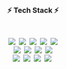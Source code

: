 <h3 align="center">⚡ Tech Stack ⚡</h3>
<br>

<p align = "center">
  <img src="https://img.shields.io/badge/Java-006D5C?style=flat-square&logo=CoffeeScript&logoColor=white"/></a>&nbsp 
  <img src="https://img.shields.io/badge/Spring-green?style=flat-square&logo=spring&logoColor=white"/></a>&nbsp  
  <img src="https://img.shields.io/badge/JavaScript-F7DF1E?style=flat-square&logo=JavaScript&logoColor=black"/></a>&nbsp 
  <img src="https://img.shields.io/badge/JSON-000000?style=flat-square&logo=expertsexchange&logoColor=white"/></a>&nbsp 
  <img src="https://img.shields.io/badge/jQuery-0769AD?style=flat-square&logo=jQuery&logoColor=white"/>
<br>
  <img src="https://img.shields.io/badge/MySQL-4479A1?style=flat-square&logo=MySQL&logoColor=white"/></a>&nbsp 
  <img src="https://img.shields.io/badge/Oracle-F80000?style=flat-square&logo=Oracle&logoColor=white"/></a>&nbsp 
  <img src="https://img.shields.io/badge/Redis-DC382D?style=flat-square&logo=redis&logoColor=white"/></a>&nbsp
  <img src="https://img.shields.io/badge/docker-%230db7ed.svg?style=flat-square&logo=docker&logoColor=white"> 
<br>  
  <img src="https://img.shields.io/badge/AWS EC2-FF8C00?style=flat-square&logo=amazon&logoColor=white"/></a>&nbsp 
  <img src="https://img.shields.io/badge/Git-F05032?style=flat-square&logo=Git&logoColor=white"/></a>&nbsp 
  <img src="https://img.shields.io/badge/Notion-343434?style=flat-square&logo=Notion&logoColor=white"/></a>&nbsp  
  <img src="https://img.shields.io/badge/Postman-F05032?style=flat-square&logo=Notion&logoColor=white"/></a>&nbsp
</p>

<!--
**HyunJooong/HyunJooong** is a ✨ _special_ ✨ repository because its `README.md` (this file) appears on your GitHub profile.

Here are some ideas to get you started:

- 🔭 I’m currently working on ...
- 🌱 I’m currently learning ...
- 👯 I’m looking to collaborate on ...
- 🤔 I’m looking for help with ...
- 🤔 Ask me about ...
- 📫 How to reach me: ...
- 😄 Pronouns: ...
- ⚡ Fun fact: ...
-->
